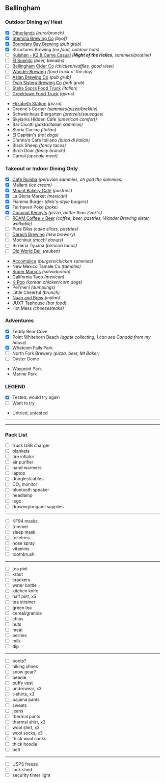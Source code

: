 ## Bellingham

### Outdoor Dining w/ Heat
- [X] [Otherlands](https://www.otherlandsbeer.com/the-cafe) *(euro/brunch)*
- [X] [Stemma Brewing Co](https://www.stemmabrewing.com/taplist) *(byof)*
- [X] [Boundary Bay Brewing](https://www.bbaybrewery.com/brewpub-menu) *(pub grub)*
- [X] Structures Brewing *(no food, outdoor huts)*
- [ ] [Kulshan - K2 & Carve Casual](https://kulshanbrewing.com/events-list/2023/2/25/night-of-the-helles) *(**Night of the Helles**, sammies/poutine)*
- [ ] [El Sueñito](https://www.elsuenitobrewing.com/) *(beer, tamales)*
- [ ] [Bellingham Cider Co](https://www.bellinghamcider.com/) *(chicken/waffles, good view)*
- [ ] [Wander Brewing](https://wanderbrewing.com/visit/#foodtrucks) *(food truck o' the day)*
- [ ] [Aslan Brewing Co](https://aslanbrewing.com/brewpubmenus) *(pub grub)*
- [ ] [Twin Sisters Brewing Co](https://www.twinsistersbrewing.com/) *(pub grub)*
- [ ] [Stella Sopra Food Truck](https://www.facebook.com/stellasopraitalian/) *(italian)*
- [ ] [Greektown Food Truck](https://www.greektownbellingham.com/) *(gyros)*
- [Elizabeth Station](https://elizabethstation.square.site/pizza-menu) *(pizza)*
- Greene's Corner *(sammies/pizza/brekkie)*
- Schweinhaus Biergarten *(pretzels/sausages)*
- Skylarks Hidden Cafe *(american comfort)*
- Bar Cicotti *(pasta/italian sammies)*
- Storia Cucina *(italian)*
- El Capitán's *(hot dogs)*
- D'anna's Cafe Italiano *(buca di italian)*
- Black Sheep *(fancy tacos)*
- Birch Door *(fancy brunch)*
- Carnal *(upscale meat)*

### Takeout or Indoor Dining Only
- [X] [Cafe Rumba](https://www.clover.com/online-ordering/cafe-rumba-bellingham) *(peruvian sammies, oh god the sammies)*
- [X] [Mallard](https://www.mallardicecream.com/) *(ice cream)*
- [X] [Mount Bakery Cafe](https://www.mountbakery.com/downtown-mount-bakery) *(pastries)*
- [X] La Gloria Market *(mexican)*
- [X] Fiamma Burger *(dick's-style burgers)*
- [X] Fairhaven Poke *(poke)*
- [X] [Coconut Kenny's](https://www.coconutkennys.com/menu/) *(pizza, better than Zeek's)*
- [ ] [ROAM Coffee + Beer](https://wanderbrewing.com/roam-coffee-beer/) *(coffee, beer, pastries, Wander Brewing sister, walkable)*
- [ ] Pure Bliss *(cake slices, pastries)*
- [ ] [Darach Brewing](https://www.darachbrewing.com/beers/) *(new brewery)*
- [ ] Mochinut *(mochi donuts)*
- [ ] Birrieria Tijuana *(birrieria tacos)*
- [ ] [Old World Deli](https://oldworldbellingham.smartonlineorder.com/) *(reuben)*
- [Accomplice](https://www.eataccomplice.com/) *(burgers/chicken sammies)*
- New Mexico Tamale Co *(tamales)*
- [Super Mario's](https://www.facebook.com/supermarios2003/) *(salvadorean)*
- California Taco *(mexican)*
- [K-Pop](https://kpopchickenandbeer.com/) *(korean chicken/corn dogs)*
- Pel'meni *(dumplings)*
- Little Cheerful *(brunch)*
- [Naan and Brew](https://naanbrew.com/menu/) *(indian)*
- JUXT Taphouse *(bar food)*
- Hot Mess *(cheesesteaks)*

### Adventures
- [X] Teddy Bear Cove
- [X] Point Whitehorn Beach *(agate collecting, I can see Canada from my house)*
- [X] Whatcom Falls Park
- [ ] North Fork Brewery *(pizza, beer, Mt Baker)*
- [ ] Oyster Dome
- Waypoint Park
- Marine Park

### LEGEND
- [X] Tested, would try again
- [ ] Want to try
- Untried, untested

---
---

### Pack List
- [ ] truck USB charger
- [ ] blankets
- [ ] tire inflator
- [ ] air purifier
- [ ] hand warmers
- [ ] laptop
- [ ] dongles/cables
- [ ] CO₂ monitor
- [ ] bluetooth speaker
- [ ] headlamp
- [ ] lego
- [ ] drawing/origami supplies
---
- [ ] KF94 masks
- [ ] trimmer
- [ ] sleep mask
- [ ] toiletries
- [ ] nose spray
- [ ] vitamins
- [ ] toothbrush
---
- [ ] tea pint
- [ ] kraut
- [ ] crackers
- [ ] water bottle
- [ ] kitchen knife
- [ ] half pint, x5
- [ ] tea strainer
- [ ] green tea
- [ ] cereal/granola
- [ ] chips
- [ ] nuts
- [ ] meat
- [ ] berries
- [ ] milk
- [ ] dip
---
- [ ] boots?
- [ ] hiking shoes
- [ ] snow gear?
- [ ] beanie
- [ ] puffy vest
- [ ] underwear, x3
- [ ] t-shirts, x3
- [ ] pajama pants
- [ ] sweats
- [ ] jeans
- [ ] thermal pants
- [ ] thermal shirt, x3
- [ ] wool shirt, x2
- [ ] wool socks, x3
- [ ] thick wool socks
- [ ] thick hoodie
- [ ] belt
---
- [ ] USPS freeze
- [ ] lock shed
- [ ] security timer light
